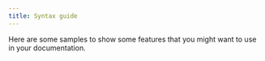 ```yaml
---
title: Syntax guide
---
```


Here are some samples to show some features that you might want to use in your documentation.
